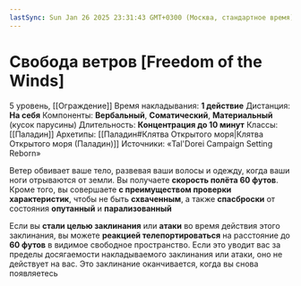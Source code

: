 ```yaml
---
lastSync: Sun Jan 26 2025 23:31:43 GMT+0300 (Москва, стандартное время)
---
```

# Свобода ветров [Freedom of the Winds]
5 уровень, [[Ограждение]]
Время накладывания: **1 действие**
Дистанция: **На себя**
Компоненты: **Вербальный**, **Соматический**, **Материальный** (кусок парусины)
Длительность: **Концентрация до 10 минут**
Классы: [[Паладин]]
Архетипы: [[Паладин#Клятва Открытого моря|Клятва Открытого моря (Паладин)]]
Источники: «Tal'Dorei Campaign Setting Reborn»

Ветер обвивает ваше тело, развевая ваши волосы и одежду, когда ваши ноги отрываются от земли. Вы получаете **скорость полёта 60 футов**. Кроме того, вы совершаете **с преимуществом проверки характеристик**, чтобы не быть **схваченным**, а также **спасброски** от состояния **опутанный** и **парализованный**

Если вы **стали целью заклинания** или **атаки** во время действия этого заклинания, вы можете **реакцией телепортироваться** на расстояние до **60 футов** в видимое свободное пространство. Если это уводит вас за пределы досягаемости накладываемого заклинания или атаки, оно не действует на вас. Это заклинание оканчивается, когда вы снова появляетесь